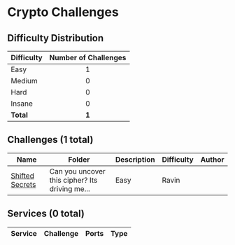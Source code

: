 
# Crypto Challenges

## Difficulty Distribution
| Difficulty | Number of Challenges |
|------------|:--------------------:|
| Easy | 1 |
| Medium | 0 |
| Hard | 0 |
| Insane | 0 |
| **Total** | **1** |

## Challenges (1 total)
| Name | Folder | Description | Difficulty | Author |
|------|--------|-------------|------------|--------|
| [Shifted Secrets](<./Shifted Secrets>) | Can you uncover this cipher? Its driving me... | Easy | Ravin |

## Services (0 total)
| Service | Challenge | Ports | Type |
|---------|-----------|-------|------|

